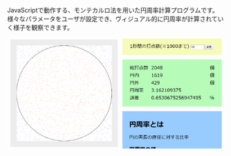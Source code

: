 JavaScriptで動作する、モンテカルロ法を用いた円周率計算プログラムです。  
様々なパラメータをユーザが設定でき、ヴィジュアル的に円周率が計算されていく様子を観察できます。

![実行例](img/MCPi_JS.gif)